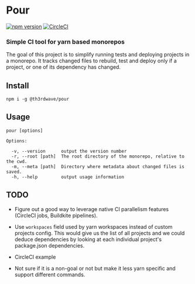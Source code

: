 # Pour

[![npm version](https://badge.fury.io/js/%40th3rdwave%2Fpour.svg)](https://badge.fury.io/js/%40th3rdwave%2Fpour)
[![CircleCI](https://circleci.com/gh/th3rdwave/pour.svg?style=svg)](https://circleci.com/gh/th3rdwave/pour)

### Simple CI tool for yarn based monorepos

The goal of this project is to simplify running tests and deploying projects in a monorepo. It tracks changed files to rebuild, test and deploy only if a project, or one of its dependency has changed.

## Install

```
npm i -g @th3rdwave/pour
```

## Usage

```
pour [options]

Options:

  -v, --version      output the version number
  -r, --root [path]  The root directory of the monorepo, relative to the cwd.
  -m, --meta [path]  Directory where metadata about changed files is saved.
  -h, --help         output usage information
```

## TODO

* Figure out a good way to leverage native CI parallelism features (CircleCI jobs, Buildkite pipelines).

* Use `workspaces` field used by yarn workspaces instead of custom projects config. This would give us the list of all projects and we could deduce dependencies by looking at each individual project's package.json dependencies.

* CircleCI example

* Not sure if it is a non-goal or not but make it less yarn specific and support different commands.
